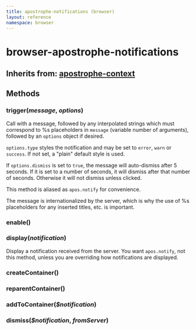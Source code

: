 ```yaml
---
title: apostrophe-notifications (browser)
layout: reference
namespace: browser
---
```


# browser-apostrophe-notifications

## Inherits from: [apostrophe-context](https://github.com/apostrophecms/apostrophe-documentation/tree/e71017392b54a258d8d72811456c862139150a96/modules/apostrophe-utils/browser-apostrophe-context.html)

## Methods

### trigger\(_message_, _options_\)

Call with a message, followed by any interpolated strings which must correspond to %s placeholders in `message` \(variable number of arguments\), followed by an `options` object if desired.

`options.type` styles the notification and may be set to `error`, `warn` or `success`. If not set, a "plain" default style is used.

If `options.dismiss` is set to `true`, the message will auto-dismiss after 5 seconds. If it is set to a number of seconds, it will dismiss after that number of seconds. Otherwise it will not dismiss unless clicked.

This method is aliased as `apos.notify` for convenience.

The message is internationalized by the server, which is why the use of %s placeholders for any inserted titles, etc. is important.

### enable\(\)

### display\(_notification_\)

Display a notification received from the server. You want `apos.notify`, not this method, unless you are overriding how notifications are displayed.

### createContainer\(\)

### reparentContainer\(\)

### addToContainer\(_$notification_\)

### dismiss\(_$notification_, _fromServer_\)

